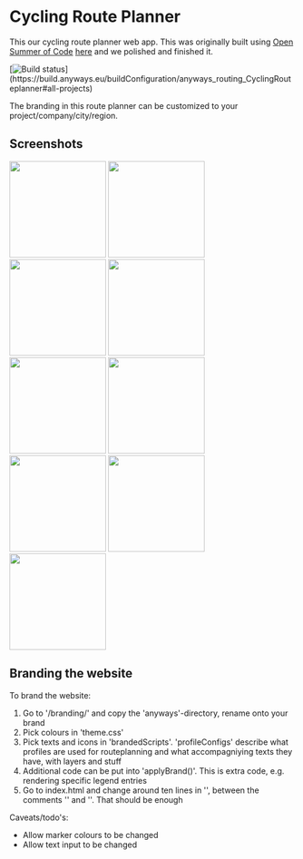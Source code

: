 # Cycling Route Planner

This our cycling route planner web app. This was originally built using [Open Summer of Code](https://summerofcode.be/) [here](https://github.com/oSoc18/bike4brussels) and we polished and finished it.

[![Build status](https://build.anyways.eu/app/rest/builds/buildType:(id:anyways_routing_CyclingRouteplanner)/statusIcon)](https://build.anyways.eu/buildConfiguration/anyways_routing_CyclingRouteplanner#all-projects)  

The branding in this route planner can be customized to your project/company/city/region.

## Screenshots

<img src="https://github.com/anyways-open/cycling-routeplanner/raw/master/docs/screenshots/screenshot01.png" width="170"/> <img src="https://github.com/anyways-open/cycling-routeplanner/raw/master/docs/screenshots/screenshot02.png" width="170"/> <img src="https://github.com/anyways-open/cycling-routeplanner/raw/master/docs/screenshots/screenshot03.png" width="170"/> <img src="https://github.com/anyways-open/cycling-routeplanner/raw/master/docs/screenshots/screenshot04.png" width="170"/> <img src="https://github.com/anyways-open/cycling-routeplanner/raw/master/docs/screenshots/screenshot05.png" width="170"/> <img src="https://github.com/anyways-open/cycling-routeplanner/raw/master/docs/screenshots/screenshot06.png" width="170"/> <img src="https://github.com/anyways-open/cycling-routeplanner/raw/master/docs/screenshots/screenshot07.png" width="170"/> <img src="https://github.com/anyways-open/cycling-routeplanner/raw/master/docs/screenshots/screenshot08.png" width="170"/> <img src="https://github.com/anyways-open/cycling-routeplanner/raw/master/docs/screenshots/screenshot09.png" width="170"/> 

## Branding the website

To brand the website:

1) Go to '/branding/' and copy the 'anyways'-directory, rename onto your brand
2) Pick colours in 'theme.css'
3) Pick texts and icons in 'brandedScripts'. 'profileConfigs' describe what profiles are used for routeplanning and what accompagniying texts they have, with layers and stuff
4) Additional code can be put into 'applyBrand()'. This is extra code, e.g. rendering specific legend entries
5) Go to index.html and change around ten lines in '<head>', between the comments '<!-- start of branding-->' and '<!-- end of branding-->'. That should be enough


Caveats/todo's:

- Allow marker colours to be changed
- Allow text input to be changed
